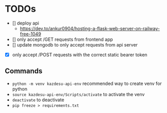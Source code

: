 # TODOs
- [] deploy api
    - https://dev.to/ankur0904/hosting-a-flask-web-server-on-railway-free-1049
- [] only accept /GET requests from frontend app
- [] update mongodb to only accept requests from api server

- [x] only accept /POST requests with the correct static bearer token

## Commands
- `python -m venv kazdesu-api-env` recommended way to create venv for python
- `source kazdesu-api-env/Scripts/activate` to activate the venv
- `deactivate` to deactivate
- `pip freeze > requirements.txt`